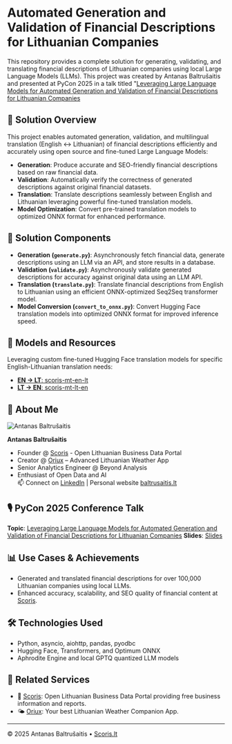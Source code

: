 # Automated Generation and Validation of Financial Descriptions for Lithuanian Companies

This repository provides a complete solution for generating, validating, and translating financial descriptions of Lithuanian companies using local Large Language Models (LLMs). This project was created by Antanas Baltrušaitis and presented at PyCon 2025 in a talk titled "[Leveraging Large Language Models for Automated Generation and Validation of Financial Descriptions for Lithuanian Companies](https://pycon.lt/talks/9F3LPG)


## 🌟 Solution Overview
This project enables automated generation, validation, and multilingual translation (English ↔️ Lithuanian) of financial descriptions efficiently and accurately using open source and fine-tuned Large Language Models:

- **Generation**: Produce accurate and SEO-friendly financial descriptions based on raw financial data.
- **Validation**: Automatically verify the correctness of generated descriptions against original financial datasets.
- **Translation**: Translate descriptions seamlessly between English and Lithuanian leveraging powerful fine-tuned translation models.
- **Model Optimization**: Convert pre-trained translation models to optimized ONNX format for enhanced performance.

## 🚀 Solution Components

- **Generation (`generate.py`)**: Asynchronously fetch financial data, generate descriptions using an LLM via an API, and store results in a database.
- **Validation (`validate.py`)**: Asynchronously validate generated descriptions for accuracy against original data using an LLM API.
- **Translation (`translate.py`)**: Translate financial descriptions from English to Lithuanian using an efficient ONNX-optimized Seq2Seq transformer model.
- **Model Conversion (`convert_to_onnx.py`)**: Convert Hugging Face translation models into optimized ONNX format for improved inference speed.

## 📌 Models and Resources
Leveraging custom fine-tuned Hugging Face translation models for specific English-Lithuanian translation needs:
- [**EN → LT**: scoris-mt-en-lt](https://huggingface.co/scoris/scoris-mt-en-lt)
- [**LT → EN**: scoris-mt-lt-en](https://huggingface.co/scoris/scoris-mt-lt-en)

## 🙋 About Me
![Antanas Baltrušaitis](https://scoris.lt/images/apie-mus/antanas.webp)

**Antanas Baltrušaitis**  
- Founder @ [Scoris](https://scoris.lt) - Open Lithuanian Business Data Portal  
- Creator @ [Oriux](https://oriux.lt/programele/) – Advanced Lithuanian Weather App  
- Senior Analytics Engineer @ Beyond Analysis  
- Enthusiast of Open Data and AI  
📫 Connect on [LinkedIn](https://www.linkedin.com/in/abaltrusaitis/) | Personal website [baltrusaitis.lt](https://baltrusaitis.lt/)

## 🎙️ PyCon 2025 Conference Talk
**Topic**: [Leveraging Large Language Models for Automated Generation and Validation of Financial Descriptions for Lithuanian Companies](https://pycon.lt/talks/9F3LPG)
**Slides**: [Slides](slides/scoris_pycon2025_slides.pdf)

## 📊 Use Cases & Achievements
- Generated and translated financial descriptions for over 100,000 Lithuanian companies using local LLMs.
- Enhanced accuracy, scalability, and SEO quality of financial content at [Scoris](https://scoris.lt).

## 🛠️ Technologies Used
- Python, asyncio, aiohttp, pandas, pyodbc
- Hugging Face, Transformers, and Optimum ONNX
- Aphrodite Engine and local GPTQ quantized LLM models

## 🔗 Related Services
- 🔎 [Scoris](https://scoris.lt): Open Lithuanian Business Data Portal providing free business information and reports.
- 🌤️ [Oriux](https://oriux.lt/programele/): Your best Lithuanian Weather Companion App.

---

©️ 2025 Antanas Baltrušaitis • [Scoris.lt](https://scoris.lt)